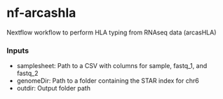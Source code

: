 # nf-arcashla
Nextflow workflow to perform HLA typing from RNAseq data (arcasHLA)

### Inputs

- samplesheet: Path to a CSV with columns for sample, fastq_1, and fastq_2
- genomeDir: Path to a folder containing the STAR index for chr6
- outdir: Output folder path
